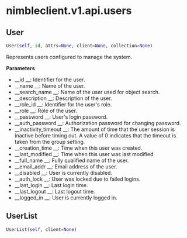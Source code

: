 
# nimbleclient.v1.api.users


## User
```python
User(self, id, attrs=None, client=None, collection=None)
```
Represents users configured to manage the system.

__Parameters__

- __id                 __: Identifier for the user.
- __name               __: Name of the user.
- __search_name        __: Name of the user used for object search.
- __description        __: Description of the user.
- __role_id            __: Identifier for the user's role.
- __role               __: Role of the user.
- __password           __: User's login password.
- __auth_password      __: Authorization password for changing password.
- __inactivity_timeout __: The amount of time that the user session is inactive before timing out. A value of 0 indicates that the timeout is taken from the group setting.
- __creation_time      __: Time when this user was created.
- __last_modified      __: Time when this user was last modified.
- __full_name          __: Fully qualified name of the user.
- __email_addr         __: Email address of the user.
- __disabled           __: User is currently disabled.
- __auth_lock          __: User was locked due to failed logins.
- __last_login         __: Last login time.
- __last_logout        __: Last logout time.
- __logged_in          __: User is currently logged in.


## UserList
```python
UserList(self, client=None)
```

